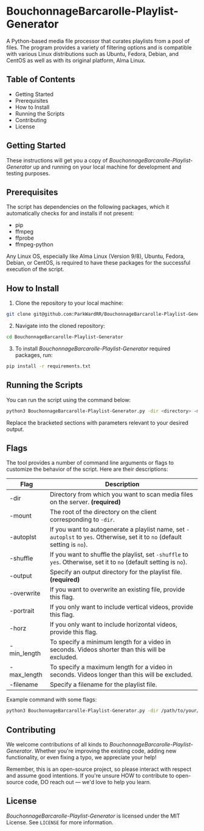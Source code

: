 # BouchonnageBarcarolle-Playlist-Generator

A Python-based media file processor that curates playlists from a pool of files. The program provides a variety of filtering options and is compatible with various Linux distributions such as Ubuntu, Fedora, Debian, and CentOS as well as with its original platform, Alma Linux. 

## Table of Contents

- Getting Started
- Prerequisites
- How to Install
- Running the Scripts
- Contributing
- License

## Getting Started

These instructions will get you a copy of *BouchonnageBarcarolle-Playlist-Generator* up and running on your local machine for development and testing purposes.

## Prerequisites

The script has dependencies on the following packages, which it automatically checks for and installs if not present:

- pip
- ffmpeg
- ffprobe
- ffmpeg-python

Any Linux OS, especially like Alma Linux (Version 9/8), Ubuntu, Fedora, Debian, or CentOS, is required to have these packages for the successful execution of the script. 

## How to Install

1. Clone the repository to your local machine:

```bash
git clone git@github.com:ParkWardRR/BouchonnageBarcarolle-Playlist-Generator.git
```

2. Navigate into the cloned repository:

```bash
cd BouchonnageBarcarolle-Playlist-Generator
```

3. To install *BouchonnageBarcarolle-Playlist-Generator* required packages, run:

```bash
pip install -r requirements.txt
```

## Running the Scripts

You can run the script using the command below:

```bash
python3 BouchonnageBarcarolle-Playlist-Generator.py -dir <directory> -mount <mount-directory> -autoplst <yes/no> -shuffle <yes/no> -output <output-folder> -overwrite -portrait/horz -min_length <minimum length in seconds> -max_length <maximum length in seconds> -filename <filename>
```

Replace the bracketed sections with parameters relevant to your desired output.

## Flags

The tool provides a number of command line arguments or flags to customize the behavior of the script. Here are their descriptions:

| Flag | Description |
| -------- | --------------------------------------------------------------------------------------------------------------------------------------------------------------------------------------------------------------------------------------------------- |
| -dir | Directory from which you want to scan media files on the server. **(required)** |
| -mount | The root of the directory on the client corresponding to `-dir`. |
| -autoplst | If you want to autogenerate a playlist name, set `-autoplst` to `yes`. Otherwise, set it to `no` (default setting is `no`). |
| -shuffle | If you want to shuffle the playlist, set `-shuffle` to `yes`. Otherwise, set it to `no` (default setting is `no`). |
| -output | Specify an output directory for the playlist file. **(required)** |
| -overwrite | If you want to overwrite an existing file, provide this flag. |
| -portrait | If you only want to include vertical videos, provide this flag. |
| -horz | If you only want to include horizontal videos, provide this flag. |
| -min_length | To specify a minimum length for a video in seconds. Videos shorter than this will be excluded. |
| -max_length | To specify a maximum length for a video in seconds. Videos longer than this will be excluded. |
| -filename | Specify a filename for the playlist file. |

Example command with some flags:

```bash
python3 BouchonnageBarcarolle-Playlist-Generator.py -dir /path/to/your/media/files -mount /path/on/client -autoplst yes -shuffle yes -output /path/to/output/folder -overwrite -portrait -min_length 30 -max_length 600 -filename my_playlist
```

## Contributing

We welcome contributions of all kinds to *BouchonnageBarcarolle-Playlist-Generator*. Whether you're improving the existing code, adding new functionality, or even fixing a typo, we appreciate your help!

Remember, this is an open-source project, so please interact with respect and assume good intentions. If you're unsure HOW to contribute to open-source code, DO reach out — we'd love to help you learn.

## License

*BouchonnageBarcarolle-Playlist-Generator* is licensed under the MIT License. See `LICENSE` for more information.
